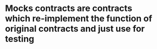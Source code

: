 # Mocks contracts are contracts which re-implement the function of original contracts and just use for testing